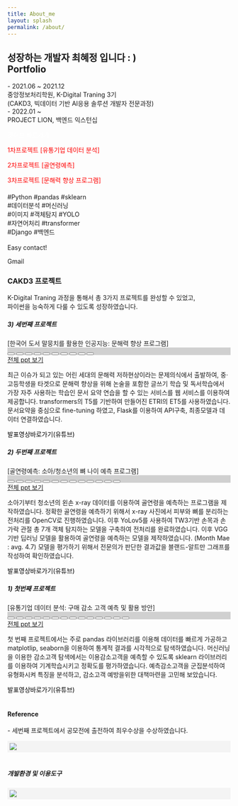 ```yaml
---
title: About_me
layout: splash
permalink: /about/
---
```


<head>
    <link rel="stylesheet" href="https://cdnjs.cloudflare.com/ajax/libs/font-awesome/6.0.0-beta3/css/all.min.css"
    integrity="sha512-Fo3rlrZj/k7ujTnHg4CGR2D7kSs0v4LLanw2qksYuRlEzO+tcaEPQogQ0KaoGN26/zrn20ImR1DfuLWnOo7aBA=="
    crossorigin="anonymous" referrerpolicy="no-referrer" />
    <link href="https://cdn.jsdelivr.net/npm/bootstrap@5.0.2/dist/css/bootstrap.min.css" rel="stylesheet"
    integrity="sha384-EVSTQN3/azprG1Anm3QDgpJLIm9Nao0Yz1ztcQTwFspd3yD65VohhpuuCOmLASjC" crossorigin="anonymous" />
    <script src="https://cdn.jsdelivr.net/npm/bootstrap@5.0.2/dist/js/bootstrap.bundle.min.js" integrity="sha384-MrcW6ZMFYlzcLA8Nl+NtUVF0sA7MsXsP1UyJoMp4YLEuNSfAP+JcXn/tWtIaxVXM" crossorigin="anonymous"></script>
</head>

<section id="top" class="position-relative">
    <div class="section-content overlay d-flex justify-content-center align-items-center">
        <div class="container-xxl">
            <div class="row align-items-center">
                <div class="col-md-8 welcome">
                    <h1 class="welcom-title m-3"> 성장하는 개발자 최혜정 입니다 : ) <br>
                    <span class="text-warning fw-bold"> Portfolio  </span></h1>
                    <div class="divider"></div>
                    <div class="row welcome-desc">
                        <div class="card-block">
                            <div class="card-block m-2 alert-{{message.tag}}"> 
                            - 2021.06 ~  2021.12 <br>
                            중앙정보처리학원, K-Digital Traning 3기<br>
                            (CAKD3, 빅데이터 기반 AI응용 솔루션 개발자 전문과정)
                            </div>
                            <div class="card-block m-2 mt-3 alert-{{message.tag}}"> 
                            - 2022.01 ~   <br>
                            PROJECT LION, 백엔드 익스턴십 <br>
                            </div>
                        </div>
                        <p class="col-sm-6 col-md-12 mt-3">
                            <a href="https://github.com/601chl" class="btn-sm btn-dark fab fa-github" style="text-decoration: none; color: white;"> 깃허브 바로가기</a>
                        </p>
                    </div>
                    <p class="col-sm-6 col-md-12 mt-3">
                            <a href="#first" class="btn-sm  fas fa-fire" style="text-decoration: none; color: red;"> 1차프로젝트 [유통기업 데이터 분석]</a>
                    </p>
                    <p class="col-sm-6 col-md-12 mt-3">
                            <a href="#second" class="btn-sm  fas fa-fire" style="text-decoration: none; color: red;"> 2차프로젝트 [골연령예측]</a>
                    </p>
                    <p class="col-sm-6 col-md-12 mt-3">
                            <a href="#third" class="btn-sm  fas fa-fire" style="text-decoration: none; color: red;"> 3차프로젝트 [문해력 향상 프로그램]</a>
                    </p>
                </div>
                <div class="col-md-4 d-none d-md-block letsgo" style="padding-right: 1rem;">
                    <div class="card card-body">
                        <div class="letsgo my-1">
                            <h4 class="letsgo-title card-title text-dark mb-1"> 
                            <!-- <img> -->
                            </h4>
                            <p class="card-text text-secondary text-sm" sytle="font-size: 10px"> 
                            #Python #pandas #sklearn <br> 
                            #데이터분석 #머신러닝 <br> 
                            #이미지 #객체탐지 #YOLO  <br> 
                            #자연어처리 #transformer <br> 
                            #Django #백엔드
                            <br> 
                            <br> 
                            Easy contact!</p>
                        </div>
                        <div class="letsco-card-form m-2">                            
                            <a href="mailto:qwe121292@gmail.com" class="btn-sm btn-light fa fa-envelope" aria-hidden="true" style="text-decoration: none;"> </a> Gmail
                        </div>
                    </div>
                </div>
            <div class="container text-center mt-3">
                <h3> CAKD3 프로젝트 </h3>
                <p> K-Digital Traning 과정을 통해서 총 3가지 프로젝트를 완성할 수 있었고, <br> 파이썬을 능숙하게 다룰 수 있도록 성장하였습니다.</p>
                <div class="card mt-4">
                    <div class="row align-items-center m-2" >
                        <div class="col-12 m-2" id="third">
                            <h5> 3) 세번째 프로젝트 </h5>
                            [한국어 도서 말뭉치를 활용한 인공지능: 문해력 향상 프로그램] 
                        </div>
                        <div class="col-md-6 slide1-header text-center">                            
                            <div id="thirdcarousel" class="carousel slide m-2" data-bs-ride="carousel">
                                <div class="carousel-indicators" style="background-color: rgba(0,0,0,0.18);">
                                    <button type="button" data-bs-target="#thirdcarousel" data-bs-slide-to="0" class=""
                                        aria-label="Slide 1"></button>
                                    <button type="button" data-bs-target="#thirdcarousel" data-bs-slide-to="1" aria-label="Slide 2"
                                        class=""></button>
                                    <button type="button" data-bs-target="#thirdcarousel" data-bs-slide-to="2" aria-label="Slide 3"
                                        class="active" aria-current="true"></button>
                                    <button type="button" data-bs-target="#thirdcarousel" data-bs-slide-to="3" aria-label="Slide 4"
                                        class="active" aria-current="true"></button>
                                    <button type="button" data-bs-target="#thirdcarousel" data-bs-slide-to="4" aria-label="Slide 5"
                                        class="active" aria-current="true"></button>
                                    <button type="button" data-bs-target="#thirdcarousel" data-bs-slide-to="5" aria-label="Slide 6"
                                        class="active" aria-current="true"></button>
                                    <button type="button" data-bs-target="#thirdcarousel" data-bs-slide-to="6" aria-label="Slide 7"
                                        class="active" aria-current="true"></button>
                                    <button type="button" data-bs-target="#thirdcarousel" data-bs-slide-to="7" aria-label="Slide 8"
                                        class="active" aria-current="true"></button>
                                    <button type="button" data-bs-target="#thirdcarousel" data-bs-slide-to="8" aria-label="Slide 9"
                                        class="active" aria-current="true"></button>
                                    <button type="button" data-bs-target="#thirdcarousel" data-bs-slide-to="9" aria-label="Slide 10"
                                        class="active" aria-current="true"></button>
                                </div>
                                <div class="carousel-inner media">
                                    <div class="carousel-item active media">
                                            <img src="../assets/images/ppt3/ppt3_1.jpg" alt="" class="card-img-top">
                                    </div>
                                    <div class="carousel-item media">
                                            <img src="../assets/images/ppt3/ppt3_2.jpg" alt="" class="card-img-top">
                                    </div>
                                    <div class="carousel-item media">
                                            <img src="../assets/images/ppt3/ppt3_3.jpg" alt="" class="card-img-top">                              
                                    </div>                                    
                                    <div class="carousel-item media">
                                            <img src="../assets/images/ppt3/ppt3_4.jpg" alt="" class="card-img-top">
                                    </div>
                                    <div class="carousel-item media">
                                            <img src="../assets/images/ppt3/ppt3_5.jpg" alt="" class="card-img-top">
                                    </div>
                                    <div class="carousel-item media">
                                            <img src="../assets/images/ppt3/ppt3_6.jpg" alt="" class="card-img-top">
                                    </div>
                                    <div class="carousel-item media">
                                            <img src="../assets/images/ppt3/ppt3_7.jpg" alt="" class="card-img-top">
                                    </div>
                                    <div class="carousel-item media">
                                            <img src="../assets/images/ppt3/ppt3_8.jpg" alt="" class="card-img-top">
                                    </div>
                                    <div class="carousel-item media">
                                            <img src="../assets/images/ppt3/ppt3_9.jpg" alt="" class="card-img-top">
                                    </div>
                                    <div class="carousel-item media">
                                            <img src="../assets/images/ppt3/ppt3_10.jpg" alt="" class="card-img-top">
                                    </div>
                                </div>
                            </div>    
                            <a class="btn-sm btn-warning text-light" href="https://github.com/601chl/Project3_For_Better_Essay/blob/main/Presentation.pdf"> 전체 ppt 보기</a> 
                        </div>
                        <div class="col-md-6 position-relative" style="text-align:left;">                    
                        <p class="lead text-secondary m-3 text_sm">
                            최근 이슈가 되고 있는 어린 세대의 문해력 저하현상이라는 문제의식에서 출발하여, 중·고등학생을 타겟으로 문해력 향상을 위해 논술을 포함한 글쓰기 학습 및 독서학습에서 가장 자주 사용하는 학습인 문서 요약 연습을 할 수 있는 서비스를 웹 서비스를 이용하여 제공합니다. transformers의 T5를 기반하여 만들어진 ETRI의 ET5를 사용하였습니다. 문서요약을 중심으로 fine-tuning 하였고, Flask를 이용하여 API구축, 최종모델과 데이터 연결하였습니다.
                        </p>
                        </div>
                        <a class="fas fa-link m-2" href="https://youtu.be/2K6YDivrymQ" style="text-decoration: none; color: black;"> 발표영상바로가기(유튜브)</a> 
                    </div>
                </div>                
                <div class="card mt-4">
                    <div class="row align-items-center m-2" >
                        <div class="col-12 m-2" id="second">
                            <h5> 2) 두번째 프로젝트 </h5>
                            [골연령예측: 소아/청소년의 뼈 나이 예측 프로그램] 
                        </div>
                        <div class="col-md-6 slide1-header text-center">                            
                            <div id="secondcarousel" class="carousel slide m-2" data-bs-ride="carousel">
                                <div class="carousel-indicators" style="background-color: rgba(0,0,0,0.18);">
                                    <button type="button" data-bs-target="#secondcarousel" data-bs-slide-to="0" class=""
                                        aria-label="Slide 1"></button>
                                    <button type="button" data-bs-target="#secondcarousel" data-bs-slide-to="1" aria-label="Slide 2"
                                        class=""></button>
                                    <button type="button" data-bs-target="#secondcarousel" data-bs-slide-to="2" aria-label="Slide 3"
                                        class="active" aria-current="true"></button>
                                    <button type="button" data-bs-target="#secondcarousel" data-bs-slide-to="3" aria-label="Slide 4"
                                        class="active" aria-current="true"></button>
                                    <button type="button" data-bs-target="#secondcarousel" data-bs-slide-to="4" aria-label="Slide 5"
                                        class="active" aria-current="true"></button>
                                    <button type="button" data-bs-target="#secondcarousel" data-bs-slide-to="5" aria-label="Slide 6"
                                        class="active" aria-current="true"></button>
                                    <button type="button" data-bs-target="#secondcarousel" data-bs-slide-to="6" aria-label="Slide 7"
                                        class="active" aria-current="true"></button>
                                    <button type="button" data-bs-target="#secondcarousel" data-bs-slide-to="7" aria-label="Slide 8"
                                        class="active" aria-current="true"></button>
                                    <button type="button" data-bs-target="#secondcarousel" data-bs-slide-to="8" aria-label="Slide 9"
                                        class="active" aria-current="true"></button>
                                    <button type="button" data-bs-target="#secondcarousel" data-bs-slide-to="9" aria-label="Slide 10"
                                        class="active" aria-current="true"></button>
                                    <button type="button" data-bs-target="#secondcarousel" data-bs-slide-to="10" aria-label="Slide 11"
                                        class="active" aria-current="true"></button>
                                    <button type="button" data-bs-target="#secondcarousel" data-bs-slide-to="11" aria-label="Slide 12"
                                        class="active" aria-current="true"></button>
                                    <button type="button" data-bs-target="#secondcarousel" data-bs-slide-to="12" aria-label="Slide 13"
                                        class="active" aria-current="true"></button>
                                </div>
                                <div class="carousel-inner media">
                                    <div class="carousel-item active media">
                                            <img src="../assets/images/ppt2/슬라이드1.jpg" alt="" class="card-img-top">
                                    </div>
                                    <div class="carousel-item media">
                                            <img src="../assets/images/ppt2/슬라이드2.jpg" alt="" class="card-img-top">
                                    </div>
                                    <div class="carousel-item media">
                                            <img src="../assets/images/ppt2/슬라이드3.jpg" alt="" class="card-img-top">                              
                                    </div>                                    
                                    <div class="carousel-item media">
                                            <img src="../assets/images/ppt2/슬라이드4.jpg" alt="" class="card-img-top">
                                    </div>
                                    <div class="carousel-item media">
                                            <img src="../assets/images/ppt2/슬라이드5.jpg" alt="" class="card-img-top">
                                    </div>
                                    <div class="carousel-item media">
                                            <img src="../assets/images/ppt2/슬라이드6.jpg" alt="" class="card-img-top">
                                    </div>
                                    <div class="carousel-item media">
                                            <img src="../assets/images/ppt2/슬라이드7.jpg" alt="" class="card-img-top">
                                    </div>
                                    <div class="carousel-item media">
                                            <img src="../assets/images/ppt2/슬라이드8.jpg" alt="" class="card-img-top">
                                    </div>
                                    <div class="carousel-item media">
                                            <img src="../assets/images/ppt2/슬라이드9.jpg" alt="" class="card-img-top">
                                    </div>
                                    <div class="carousel-item media">
                                            <img src="../assets/images/ppt2/슬라이드10.jpg" alt="" class="card-img-top">
                                    </div>
                                    <div class="carousel-item media">
                                            <img src="../assets/images/ppt2/슬라이드11.jpg" alt="" class="card-img-top">
                                    </div>
                                    <div class="carousel-item media">
                                            <img src="../assets/images/ppt2/슬라이드12.jpg" alt="" class="card-img-top">
                                    </div>
                                    <div class="carousel-item media">
                                            <img src="../assets/images/ppt2/슬라이드13.jpg" alt="" class="card-img-top">
                                    </div>
                                </div>
                            </div>    
                            <a class="btn-sm btn-warning text-light" href="https://github.com/601chl/Project2_Bone_Detection/blob/main/Presentation.pdf"> 전체 ppt 보기</a> 
                        </div>
                        <div class="col-md-6 position-relative" style="text-align:left;">                    
                        <p class="lead text-secondary m-3 text_sm">
                            소아기부터 청소년의 왼손 x-ray 데이터를 이용하여 골연령을 예측하는 프로그램을 제작하였습니다. 정확한 골연령을 예측하기 위해서 x-ray 사진에서 피부와 뼈를 분리하는 전처리를 OpenCV로 진행하였습니다. 이후 YoLov5를 사용하여 TW3기반 손목과 손가락 관절 총 7개 객체 탐지하는 모델을 구축하여 전처리를 완료하였습니다. 이후 VGG 기반 딥러닝 모델을 활용하여 골연령을 예측하는 모델을 제작하였습니다. (Month Mae : avg. 4.7) 모델을 평가하기 위해서 전문의가 판단한 결과값을 블랜드-알트만 그래프를 작성하여 확인하였습니다. 
                        </p>
                        </div>
                        <a class="fas fa-link m-2" href="https://youtu.be/jb-c89PaKHg" style="text-decoration: none; color: black;"> 발표영상바로가기(유튜브)</a> 
                    </div>
                </div>
                <div class="card mt-4">
                    <div class="row align-items-center m-2" >
                        <div class="col-12 m-2" id="first">
                            <h5> 1) 첫번째 프로젝트  </h5>
                            [유통기업 데이터 분석: 구매 감소 고객 예측 및 활용 방안]
                        </div>
                        <div class="col-md-6 slide1-header text-center">                            
                            <div id="myCarousel" class="carousel slide m-2" data-bs-ride="carousel">
                                <div class="carousel-indicators" style="background-color: rgba(0,0,0,0.18);">
                                    <button type="button" data-bs-target="#myCarousel" data-bs-slide-to="0" class=""
                                        aria-label="Slide 1"></button>
                                    <button type="button" data-bs-target="#myCarousel" data-bs-slide-to="1" aria-label="Slide 2"
                                        class=""></button>
                                    <button type="button" data-bs-target="#myCarousel" data-bs-slide-to="2" aria-label="Slide 3"
                                        class="active" aria-current="true"></button>
                                    <button type="button" data-bs-target="#myCarousel" data-bs-slide-to="3" aria-label="Slide 4"
                                        class="active" aria-current="true"></button>
                                    <button type="button" data-bs-target="#myCarousel" data-bs-slide-to="4" aria-label="Slide 5"
                                        class="active" aria-current="true"></button>
                                    <button type="button" data-bs-target="#myCarousel" data-bs-slide-to="5" aria-label="Slide 6"
                                        class="active" aria-current="true"></button>
                                    <button type="button" data-bs-target="#myCarousel" data-bs-slide-to="6" aria-label="Slide 7"
                                        class="active" aria-current="true"></button>
                                    <button type="button" data-bs-target="#myCarousel" data-bs-slide-to="7" aria-label="Slide 8"
                                        class="active" aria-current="true"></button>
                                    <button type="button" data-bs-target="#myCarousel" data-bs-slide-to="8" aria-label="Slide 9"
                                        class="active" aria-current="true"></button>
                                    <button type="button" data-bs-target="#myCarousel" data-bs-slide-to="9" aria-label="Slide 10"
                                        class="active" aria-current="true"></button>
                                    <button type="button" data-bs-target="#myCarousel" data-bs-slide-to="10" aria-label="Slide 11"
                                        class="active" aria-current="true"></button>
                                    <button type="button" data-bs-target="#myCarousel" data-bs-slide-to="11" aria-label="Slide 12"
                                        class="active" aria-current="true"></button>
                                    <button type="button" data-bs-target="#myCarousel" data-bs-slide-to="12" aria-label="Slide 13"
                                        class="active" aria-current="true"></button>
                                    <button type="button" data-bs-target="#myCarousel" data-bs-slide-to="13" aria-label="Slide 14"
                                        class="active" aria-current="true"></button>
                                </div>
                                <div class="carousel-inner media">
                                    <div class="carousel-item active media">
                                            <img src="../assets/images/ppt1/슬라이드1.jpg" alt="" class="card-img-top">
                                    </div>
                                    <div class="carousel-item media">
                                            <img src="../assets/images/ppt1/슬라이드2.jpg" alt="" class="card-img-top">
                                    </div>
                                    <div class="carousel-item media">
                                            <img src="../assets/images/ppt1/슬라이드3.jpg" alt="" class="card-img-top">
                                    </div>
                                    <div class="carousel-item media">
                                            <img src="../assets/images/ppt1/슬라이드5.jpg" alt="" class="card-img-top">
                                    </div>
                                    <div class="carousel-item media">
                                            <img src="../assets/images/ppt1/슬라이드6.jpg" alt="" class="card-img-top">
                                    </div>
                                    <div class="carousel-item media">
                                            <img src="../assets/images/ppt1/슬라이드13.jpg" alt="" class="card-img-top">
                                    </div>
                                    <div class="carousel-item media">
                                            <img src="../assets/images/ppt1/슬라이드15.jpg" alt="" class="card-img-top">
                                    </div>
                                    <div class="carousel-item media">
                                            <img src="../assets/images/ppt1/슬라이드18.jpg" alt="" class="card-img-top">
                                    </div>
                                    <div class="carousel-item media">
                                            <img src="../assets/images/ppt1/슬라이드22.jpg" alt="" class="card-img-top">
                                    </div>
                                    <div class="carousel-item media">
                                            <img src="../assets/images/ppt1/슬라이드23.jpg" alt="" class="card-img-top">
                                    </div>                                
                                    <div class="carousel-item media">
                                            <img src="../assets/images/ppt1/슬라이드27.jpg" alt="" class="card-img-top">
                                    </div>
                                    <div class="carousel-item media">
                                            <img src="../assets/images/ppt1/슬라이드29.jpg" alt="" class="card-img-top">
                                    </div>
                                    <div class="carousel-item media">
                                            <img src="../assets/images/ppt1/슬라이드30.jpg" alt="" class="card-img-top">                                        
                                    </div>
                                    <div class="carousel-item media">
                                            <img src="../assets/images/ppt1/슬라이드31.jpg" alt="" class="card-img-top">                                        
                                    </div>
                                </div>
                            </div>    
                            <a class="btn-sm btn-warning text-light" href="https://github.com/601chl/Project1_Data_exploration/blob/main/presentation.pdf"> 전체 ppt 보기</a> 
                        </div>
                        <div class="col-md-6 position-relative" style="text-align:left;">                    
                        <p class="lead text-secondary m-3 text_sm">
                            첫 번째 프로젝트에서는 주로 pandas 라이브러리를 이용해 데이터를 빠르게 가공하고 matplotlip, seaborn을 이용하여 통계적 결과를 시각적으로 탐색하였습니다. 머신러닝을 이용한 감소고객 탐색에서는 이용감소고객을 예측할 수 있도록 sklearn 라이브러리를 이용하여 기계학습시키고 정확도를 평가하였습니다. 예측감소고객을 군집분석하여 유형화시켜 특징을 분석하고, 감소고객 예방을위한 대책마련을 고민해 보았습니다.
                        </p>
                        </div>
                        <a class="fas fa-link m-2" href="http://youtu.be/h4w5pnyywGE" style="text-decoration: none; color: black;"> 발표영상바로가기(유튜브)</a> 
                    </div>
                </div>
                    <div class="card-block mt-3">
                        <br>
                        <h4> Reference </h4>
                            <p class="lead text-secondary m-2 text_sm">
                            - 세번째 프로젝트에서 공모전에 출전하여 최우수상을 수상하였습니다.
                            </p>
                        <div class="container" style="background-color:rgb(244,244,244); padding: 5px;">
                            <img src="/assets/images/ref1.png">
                        </div>
                    </div>
                    <div class="card-block mt-3">
                        <br>
                        <h5> 개발환경 및 이용도구 </h5>
                            <p class="lead text-secondary m-2 text_sm">
                            </p>
                        <div class="container" style="background-color:rgb(244,244,244); padding: 5px;">
                            <img src="/assets/images/img1.png">
                        </div>
                    </div>
                </div>
            </div>
        </div>
    </div>
    
</section>